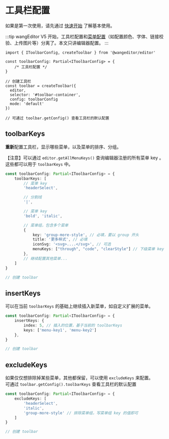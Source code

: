 # 工具栏配置

如果是第一次使用，请先通过 [快速开始](/v5/guide/getting-started.html) 了解基本使用。

:::tip
wangEditor V5 开始，工具栏配置和[菜单配置](/v5/guide/menu-config.html)（如配置颜色、字体、链接校验、上传图片等）分离了。本文只讲编辑器配置。
:::

```ts{4}
import { IToolbarConfig, createToolbar } from '@wangeditor/editor'

const toolbarConfig: Partial<IToolbarConfig> = {
    /* 工具栏配置 */
}

// 创建工具栏
const toolbar = createToolbar({
  editor,
  selector: '#toolbar-container',
  config: toolbarConfig
  mode: 'default'
})

// 可通过 toolbar.getConfig() 查看工具栏的默认配置
```

## toolbarKeys

**重新**配置工具栏，显示哪些菜单，以及菜单的排序、分组。

【注意】可以通过 `editor.getAllMenuKeys()` 查询编辑器注册的所有菜单 key 。这些都可以用于 `toolbarKeys` 中。

```ts
const toolbarConfig: Partial<IToolbarConfig> = {
    toolbarKeys: [
        // 菜单 key
        'headerSelect',

        // 分割线
        '|',

        // 菜单 key
        'bold', 'italic',

        // 菜单组，包含多个菜单
        {
            key: 'group-more-style', // 必填，要以 group 开头
            title: '更多样式', // 必填
            iconSvg: '<svg>....</svg>', // 可选
            menuKeys: ["through", "code", "clearStyle"] // 下级菜单 key ，必填
        },
        // 继续配置其他菜单...
    ]
}

// 创建 toolbar
```

## insertKeys

可以在当前 `toolbarKeys` 的基础上继续插入新菜单，如自定义扩展的菜单。

```ts
const toolbarConfig: Partial<IToolbarConfig> = {
    insertKeys: {
        index: 5, // 插入的位置，基于当前的 toolbarKeys
        keys: ['menu-key1', 'menu-key2']
    },
}

// 创建 toolbar
```

## excludeKeys

如果仅仅想排除掉某些菜单，其他都保留，可以使用 `excludeKeys` 来配置。<br>
可通过 `toolbar.getConfig().toolbarKeys` 查看工具栏的默认配置

```ts
const toolbarConfig: Partial<IToolbarConfig> = {
    excludeKeys: [
        'headerSelect',
        'italic',
        'group-more-style' // 排除菜单组，写菜单组 key 的值即可
    ]
}

// 创建 toolbar
```